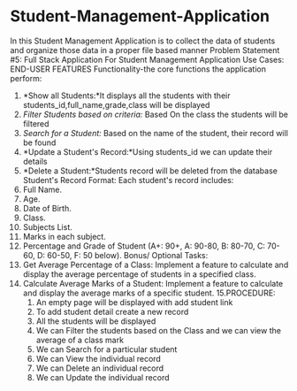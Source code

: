 # Student-Management-Application
In this  Student Management Application  is to collect the data of students and organize those data in a proper file based manner 
Problem Statement #5: Full Stack Application For Student Management Application
Use Cases:
END-USER FEATURES
Functionality-the core functions the application perform:
1. *Show all Students:*It displays all the students with their students_id,full_name,grade,class will be displayed
2. *Filter Students based on criteria:* Based On the class the students will be filtered
3.  *Search for a Student:* Based on the name of the student, their record will be found
4.  *Update a Student's Record:*Using students_id we can update their details
5.  *Delete a Student:*Students record will be deleted from the database
   Student's Record Format: Each student's record  includes:
1. Full Name.
2. Age.
3. Date of Birth.
4. Class.
5. Subjects List.
6. Marks in each subject.
7. Percentage and Grade of Student (A+: 90+, A: 90-80, B: 80-70, C:
70-60, D: 60-50, F: 50 below).
   Bonus/ Optional Tasks:
1. Get Average Percentage of a Class: Implement a feature to calculate and display
the average percentage of students in a specified class.
2. Calculate Average Marks of a Student: Implement a feature to calculate and
display the average marks of a specific student.
15.PROCEDURE:
	1. An empty page will be displayed with add student link
 	2. To add student detail create a new record
  	3. All the students will be displayed
   4. We can Filter the students based on the Class and we can view the average of a class mark
   5. We can Search for a particular student
   6. We can View the individual record
   7. We can Delete an individual record
   8. We can Update the individual record
